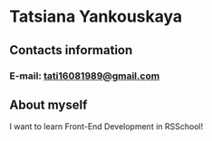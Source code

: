 # Tatsiana Yankouskaya

## Contacts information

### E-mail: tati16081989@gmail.com

## About myself
I want to learn Front-End Development in RSSchool!
